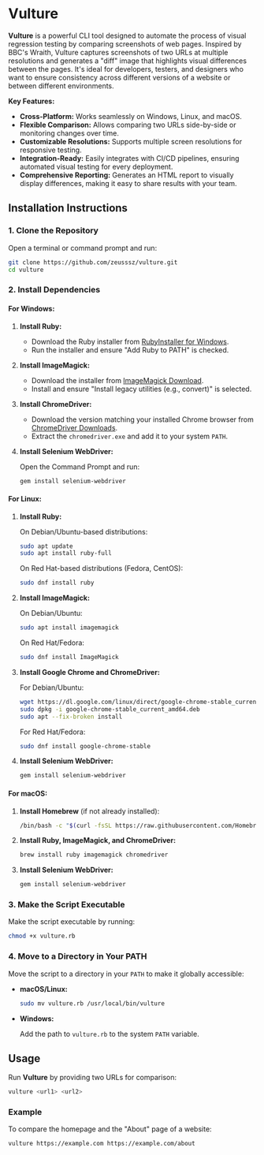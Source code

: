 # Vulture

**Vulture** is a powerful CLI tool designed to automate the process of visual regression testing by comparing screenshots of web pages. Inspired by BBC's Wraith, Vulture captures screenshots of two URLs at multiple resolutions and generates a "diff" image that highlights visual differences between the pages. It's ideal for developers, testers, and designers who want to ensure consistency across different versions of a website or between different environments.

**Key Features:**
- **Cross-Platform:** Works seamlessly on Windows, Linux, and macOS.
- **Flexible Comparison:** Allows comparing two URLs side-by-side or monitoring changes over time.
- **Customizable Resolutions:** Supports multiple screen resolutions for responsive testing.
- **Integration-Ready:** Easily integrates with CI/CD pipelines, ensuring automated visual testing for every deployment.
- **Comprehensive Reporting:** Generates an HTML report to visually display differences, making it easy to share results with your team.

## Installation Instructions

### 1. Clone the Repository

Open a terminal or command prompt and run:

```sh
git clone https://github.com/zeusssz/vulture.git
cd vulture
```

### 2. Install Dependencies

#### **For Windows:**

1. **Install Ruby:**
   - Download the Ruby installer from [RubyInstaller for Windows](https://rubyinstaller.org/).
   - Run the installer and ensure "Add Ruby to PATH" is checked.

2. **Install ImageMagick:**
   - Download the installer from [ImageMagick Download](https://imagemagick.org/script/download.php#windows).
   - Install and ensure "Install legacy utilities (e.g., convert)" is selected.

3. **Install ChromeDriver:**
   - Download the version matching your installed Chrome browser from [ChromeDriver Downloads](https://sites.google.com/chromium.org/driver/).
   - Extract the `chromedriver.exe` and add it to your system `PATH`.

4. **Install Selenium WebDriver:**
   
   Open the Command Prompt and run:

   ```sh
   gem install selenium-webdriver
   ```

#### **For Linux:**

1. **Install Ruby:**

   On Debian/Ubuntu-based distributions:

   ```sh
   sudo apt update
   sudo apt install ruby-full
   ```

   On Red Hat-based distributions (Fedora, CentOS):

   ```sh
   sudo dnf install ruby
   ```

2. **Install ImageMagick:**

   On Debian/Ubuntu:

   ```sh
   sudo apt install imagemagick
   ```

   On Red Hat/Fedora:

   ```sh
   sudo dnf install ImageMagick
   ```

3. **Install Google Chrome and ChromeDriver:**

   For Debian/Ubuntu:

   ```sh
   wget https://dl.google.com/linux/direct/google-chrome-stable_current_amd64.deb
   sudo dpkg -i google-chrome-stable_current_amd64.deb
   sudo apt --fix-broken install
   ```

   For Red Hat/Fedora:

   ```sh
   sudo dnf install google-chrome-stable
   ```

4. **Install Selenium WebDriver:**

   ```sh
   gem install selenium-webdriver
   ```

#### **For macOS:**

1. **Install Homebrew** (if not already installed):

   ```sh
   /bin/bash -c "$(curl -fsSL https://raw.githubusercontent.com/Homebrew/install/HEAD/install.sh)"
   ```

2. **Install Ruby, ImageMagick, and ChromeDriver:**

   ```sh
   brew install ruby imagemagick chromedriver
   ```

3. **Install Selenium WebDriver:**

   ```sh
   gem install selenium-webdriver
   ```

### 3. Make the Script Executable

Make the script executable by running:

```sh
chmod +x vulture.rb
```

### 4. Move to a Directory in Your PATH

Move the script to a directory in your `PATH` to make it globally accessible:

- **macOS/Linux:**

  ```sh
  sudo mv vulture.rb /usr/local/bin/vulture
  ```

- **Windows:**

  Add the path to `vulture.rb` to the system `PATH` variable.

## Usage

Run **Vulture** by providing two URLs for comparison:

```sh
vulture <url1> <url2>
```

### Example

To compare the homepage and the "About" page of a website:

```sh
vulture https://example.com https://example.com/about
```

